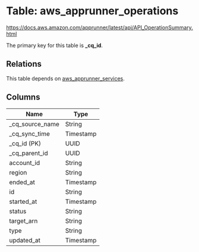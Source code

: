 # Table: aws_apprunner_operations

https://docs.aws.amazon.com/apprunner/latest/api/API_OperationSummary.html

The primary key for this table is **_cq_id**.

## Relations
This table depends on [aws_apprunner_services](aws_apprunner_services.md).


## Columns
| Name          | Type          |
| ------------- | ------------- |
|_cq_source_name|String|
|_cq_sync_time|Timestamp|
|_cq_id (PK)|UUID|
|_cq_parent_id|UUID|
|account_id|String|
|region|String|
|ended_at|Timestamp|
|id|String|
|started_at|Timestamp|
|status|String|
|target_arn|String|
|type|String|
|updated_at|Timestamp|